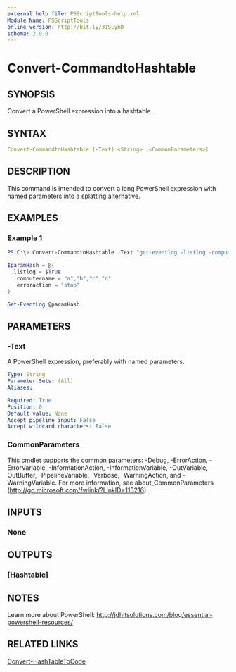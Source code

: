 ```yaml
---
external help file: PSScriptTools-help.xml
Module Name: PSScriptTools
online version: http://bit.ly/31SLyhD
schema: 2.0.0
---
```


# Convert-CommandtoHashtable

## SYNOPSIS

Convert a PowerShell expression into a hashtable.

## SYNTAX

```yaml
Convert-CommandtoHashtable [-Text] <String> [<CommonParameters>]
```

## DESCRIPTION

This command is intended to convert a long PowerShell expression with named parameters into a splatting alternative.

## EXAMPLES

### Example 1

```powershell
PS C:\> Convert-CommandtoHashtable -Text "get-eventlog -listlog -computername a,b,c,d -erroraction stop"

$paramHash = @{
  listlog = $True
   computername = "a","b","c","d"
   erroraction = "stop"
}

Get-EventLog @paramHash
```

## PARAMETERS

### -Text

A PowerShell expression, preferably with named parameters.

```yaml
Type: String
Parameter Sets: (All)
Aliases:

Required: True
Position: 0
Default value: None
Accept pipeline input: False
Accept wildcard characters: False
```

### CommonParameters

This cmdlet supports the common parameters: -Debug, -ErrorAction, -ErrorVariable, -InformationAction, -InformationVariable, -OutVariable, -OutBuffer, -PipelineVariable, -Verbose, -WarningAction, and -WarningVariable.
For more information, see about_CommonParameters (http://go.microsoft.com/fwlink/?LinkID=113216).

## INPUTS

### None

## OUTPUTS

### [Hashtable]

## NOTES

Learn more about PowerShell: http://jdhitsolutions.com/blog/essential-powershell-resources/

## RELATED LINKS

[Convert-HashTableToCode]()
